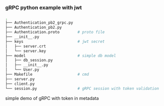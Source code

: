 #
### gRPC python example with jwt
```bash
.
├── Authentication_pb2_grpc.py
├── Authentication_pb2.py
├── Authentication.proto        # proto file
├── __init__.py
├── keys                        # jwt secret
│   ├── server.crt
│   └── server.key
├── model                       # simple db model
│   ├── db_session.py
│   ├── __init__.py
│   └── User.py
├── Makefile                    # cmd
├── server.py
├── client.py
└── session.py                  # gRPC session with token validation
```

simple demo of gRPC with token in metadata